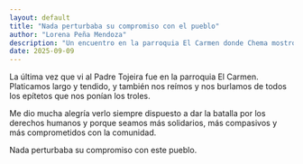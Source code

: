 ```yaml
---
layout: default
title: "Nada perturbaba su compromiso con el pueblo"
author: "Lorena Peña Mendoza"
description: "Un encuentro en la parroquia El Carmen donde Chema mostró su alegría y firme compromiso con los derechos humanos y su pueblo."
date: 2025-09-09
---
```


La última vez que vi al Padre Tojeira fue en la parroquia El Carmen. Platicamos largo y tendido, y también nos reímos y nos burlamos de todos los epítetos que nos ponían los troles.  

Me dio mucha alegría verlo siempre dispuesto a dar la batalla por los derechos humanos y porque seamos más solidarios, más compasivos y más comprometidos con la comunidad.  

Nada perturbaba su compromiso con este pueblo.
